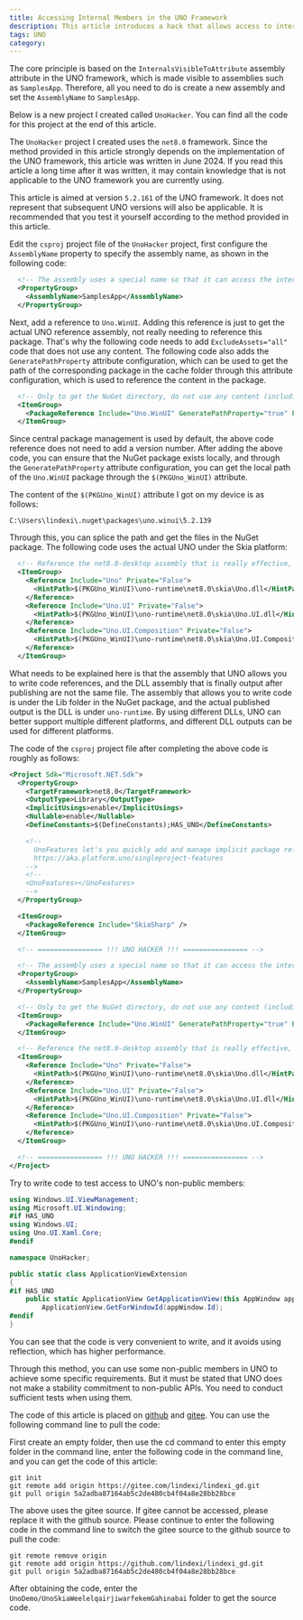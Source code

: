 ```yaml
---
title: Accessing Internal Members in the UNO Framework
description: This article introduces a hack that allows access to internal, non-public members of the UNO framework. This includes calling non-public API methods and properties, and accessing non-public types within UNO.
tags: UNO
category: 
---
```


<!-- CreateTime:2024/06/12 07:09:03 -->

<!-- 发布 -->
<!-- 博客 -->

The core principle is based on the `InternalsVisibleToAttribute` assembly attribute in the UNO framework, which is made visible to assemblies such as `SamplesApp`. Therefore, all you need to do is create a new assembly and set the `AssemblyName` to `SamplesApp`.

Below is a new project I created called `UnoHacker`. You can find all the code for this project at the end of this article.

The `UnoHacker` project I created uses the `net8.0` framework. Since the method provided in this article strongly depends on the implementation of the UNO framework, this article was written in June 2024. If you read this article a long time after it was written, it may contain knowledge that is not applicable to the UNO framework you are currently using.

This article is aimed at version `5.2.161` of the UNO framework. It does not represent that subsequent UNO versions will also be applicable. It is recommended that you test it yourself according to the method provided in this article.

Edit the `csproj` project file of the `UnoHacker` project, first configure the `AssemblyName` property to specify the assembly name, as shown in the following code:

```xml
  <!-- The assembly uses a special name so that it can access the internal API. -->
  <PropertyGroup>
    <AssemblyName>SamplesApp</AssemblyName>
  </PropertyGroup>
```

Next, add a reference to `Uno.WinUI`. Adding this reference is just to get the actual UNO reference assembly, not really needing to reference this package. That's why the following code needs to add `ExcludeAssets="all"` code that does not use any content. The following code also adds the `GeneratePathProperty` attribute configuration, which can be used to get the path of the corresponding package in the cache folder through this attribute configuration, which is used to reference the content in the package.

```xml
  <!-- Only to get the NuGet directory, do not use any content (including compile;runtime;build, etc.) -->
  <ItemGroup>
    <PackageReference Include="Uno.WinUI" GeneratePathProperty="true" PrivateAssets="all" ExcludeAssets="all" />
  </ItemGroup>
```

Since central package management is used by default, the above code reference does not need to add a version number. After adding the above code, you can ensure that the NuGet package exists locally, and through the `GeneratePathProperty` attribute configuration, you can get the local path of the `Uno.WinUI` package through the `$(PKGUno_WinUI)` attribute.

The content of the `$(PKGUno_WinUI)` attribute I got on my device is as follows:

```
C:\Users\lindexi\.nuget\packages\uno.winui\5.2.139
```

Through this, you can splice the path and get the files in the NuGet package. The following code uses the actual UNO under the Skia platform:

```xml
  <!-- Reference the net8.0-desktop assembly that is really effective, not the assembly dedicated to reference. -->
  <ItemGroup>
    <Reference Include="Uno" Private="False">
      <HintPath>$(PKGUno_WinUI)\uno-runtime\net8.0\skia\Uno.dll</HintPath>
    </Reference>
    <Reference Include="Uno.UI" Private="False">
      <HintPath>$(PKGUno_WinUI)\uno-runtime\net8.0\skia\Uno.UI.dll</HintPath>
    </Reference>
    <Reference Include="Uno.UI.Composition" Private="False">
      <HintPath>$(PKGUno_WinUI)\uno-runtime\net8.0\skia\Uno.UI.Composition.dll</HintPath>
    </Reference>
  </ItemGroup>
```

What needs to be explained here is that the assembly that UNO allows you to write code references, and the DLL assembly that is finally output after publishing are not the same file. The assembly that allows you to write code is under the Lib folder in the NuGet package, and the actual published output is the DLL is under `uno-runtime`. By using different DLLs, UNO can better support multiple different platforms, and different DLL outputs can be used for different platforms.

The code of the `csproj` project file after completing the above code is roughly as follows:

```xml
<Project Sdk="Microsoft.NET.Sdk">
  <PropertyGroup>
    <TargetFramework>net8.0</TargetFramework>
    <OutputType>Library</OutputType>
    <ImplicitUsings>enable</ImplicitUsings>
    <Nullable>enable</Nullable>
    <DefineConstants>$(DefineConstants);HAS_UNO</DefineConstants>

    <!--
      UnoFeatures let's you quickly add and manage implicit package references based on the features you want to use.
      https://aka.platform.uno/singleproject-features
    -->
    <!--
    <UnoFeatures></UnoFeatures>
    -->
  </PropertyGroup>

  <ItemGroup>
    <PackageReference Include="SkiaSharp" />
  </ItemGroup>

  <!-- ================ !!! UNO HACKER !!! ================ -->

  <!-- The assembly uses a special name so that it can access the internal API. -->
  <PropertyGroup>
    <AssemblyName>SamplesApp</AssemblyName>
  </PropertyGroup>

  <!-- Only to get the NuGet directory, do not use any content (including compile;runtime;build, etc.) -->
  <ItemGroup>
    <PackageReference Include="Uno.WinUI" GeneratePathProperty="true" PrivateAssets="all" ExcludeAssets="all" />
  </ItemGroup>

  <!-- Reference the net8.0-desktop assembly that is really effective, not the assembly dedicated to reference. -->
  <ItemGroup>
    <Reference Include="Uno" Private="False">
      <HintPath>$(PKGUno_WinUI)\uno-runtime\net8.0\skia\Uno.dll</HintPath>
    </Reference>
    <Reference Include="Uno.UI" Private="False">
      <HintPath>$(PKGUno_WinUI)\uno-runtime\net8.0\skia\Uno.UI.dll</HintPath>
    </Reference>
    <Reference Include="Uno.UI.Composition" Private="False">
      <HintPath>$(PKGUno_WinUI)\uno-runtime\net8.0\skia\Uno.UI.Composition.dll</HintPath>
    </Reference>
  </ItemGroup>

  <!-- ================ !!! UNO HACKER !!! ================ -->
</Project>
```

Try to write code to test access to UNO's non-public members:

```csharp
using Windows.UI.ViewManagement;
using Microsoft.UI.Windowing;
#if HAS_UNO
using Windows.UI;
using Uno.UI.Xaml.Core;
#endif

namespace UnoHacker;

public static class ApplicationViewExtension
{
#if HAS_UNO
    public static ApplicationView GetApplicationView(this AppWindow appWindow) =>
        ApplicationView.GetForWindowId(appWindow.Id);
#endif
}
```

You can see that the code is very convenient to write, and it avoids using reflection, which has higher performance.

Through this method, you can use some non-public members in UNO to achieve some specific requirements. But it must be stated that UNO does not make a stability commitment to non-public APIs. You need to conduct sufficient tests when using them.

The code of this article is placed on [github](https://github.com/lindexi/lindexi_gd/tree/5a2adba87164ab5c2de480cb4f04a8e28bb28bce/UnoDemo/UnoSkiaWeelelqairjiwarfekemGahinabai) and [gitee](https://gitee.com/lindexi/lindexi_gd/tree/5a2adba87164ab5c2de480cb4f04a8e28bb28bce/UnoDemo/UnoSkiaWeelelqairjiwarfekemGahinabai). You can use the following command line to pull the code:

First create an empty folder, then use the cd command to enter this empty folder in the command line, enter the following code in the command line, and you can get the code of this article:

```
git init
git remote add origin https://gitee.com/lindexi/lindexi_gd.git
git pull origin 5a2adba87164ab5c2de480cb4f04a8e28bb28bce
```

The above uses the gitee source. If gitee cannot be accessed, please replace it with the github source. Please continue to enter the following code in the command line to switch the gitee source to the github source to pull the code:

```
git remote remove origin
git remote add origin https://github.com/lindexi/lindexi_gd.git
git pull origin 5a2adba87164ab5c2de480cb4f04a8e28bb28bce
```

After obtaining the code, enter the `UnoDemo/UnoSkiaWeelelqairjiwarfekemGahinabai` folder to get the source code.
